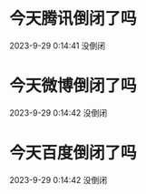 # 今天腾讯倒闭了吗

2023-9-29 0:14:41 没倒闭

# 今天微博倒闭了吗

2023-9-29 0:14:42 没倒闭

# 今天百度倒闭了吗

2023-9-29 0:14:42 没倒闭

